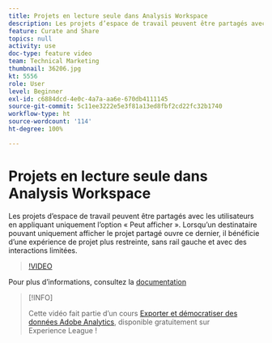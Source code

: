 ```yaml
---
title: Projets en lecture seule dans Analysis Workspace
description: Les projets d’espace de travail peuvent être partagés avec les utilisateurs en appliquant uniquement l’option « Peut afficher ». Lorsqu’un destinataire pouvant uniquement afficher le projet partagé ouvre ce dernier, il bénéficie d’une expérience de projet plus restreinte, sans rail gauche et avec des interactions limitées.
feature: Curate and Share
topics: null
activity: use
doc-type: feature video
team: Technical Marketing
thumbnail: 36206.jpg
kt: 5556
role: User
level: Beginner
exl-id: c6884dcd-4e0c-4a7a-aa6e-670db4111145
source-git-commit: 5c11ee3222e5e3f81a13ed8fbf2cd22fc32b1740
workflow-type: ht
source-wordcount: '114'
ht-degree: 100%

---
```


# Projets en lecture seule dans Analysis Workspace

Les projets d’espace de travail peuvent être partagés avec les utilisateurs en appliquant uniquement l’option « Peut afficher ». Lorsqu’un destinataire pouvant uniquement afficher le projet partagé ouvre ce dernier, il bénéficie d’une expérience de projet plus restreinte, sans rail gauche et avec des interactions limitées.

>[!VIDEO](https://video.tv.adobe.com/v/36206/?quality=12&learn=on)

Pour plus d’informations, consultez la [documentation](https://experienceleague.adobe.com/docs/analytics/analyze/analysis-workspace/curate-share/view-only-projects.html?lang=fr)

>[!INFO]
>
> Cette vidéo fait partie d’un cours [Exporter et démocratiser des données Adobe Analytics](https://experienceleague.adobe.com/?recommended=Analytics-A-1-2022.1.democratizing), disponible gratuitement sur Experience League !
